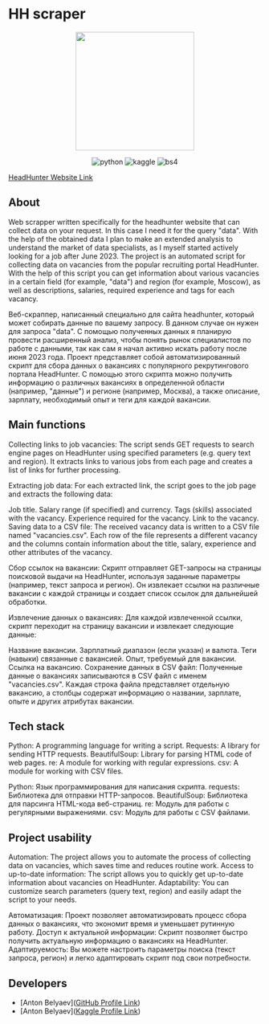 # HH scraper
<p align="center">
      <img src="https://i.ibb.co/yqymhWY/unnamed-pic-32ratio-1200x800-1200x800-80570.jpg" width="236">
</p>

<p align="center">
   <img src="https://img.shields.io/badge/python-blue" alt="python">
   <img src="https://img.shields.io/badge/scraper-violet" alt="kaggle">
   <img src="https://img.shields.io/badge/beautifulsoup-red" alt="bs4"> 
</p>

[HeadHunter Website Link](https://hh.ru/)
## About
Web scrapper written specifically for the headhunter website that can collect data on your request. In this case I need it for the query "data". With the help of the obtained data I plan to make an extended analysis to understand the market of data specialists, as I myself started actively looking for a job after June 2023.
The project is an automated script for collecting data on vacancies from the popular recruiting portal HeadHunter. With the help of this script you can get information about various vacancies in a certain field (for example, "data") and region (for example, Moscow), as well as descriptions, salaries, required experience and tags for each vacancy.

Веб-скраппер, написанный специально для сайта headhunter, который может собирать данные по вашему запросу. В данном случае он нужен для запроса "data". С помощью полученных данных я планирую провести расширенный анализ, чтобы понять рынок специалистов по работе с данными, так как сам я начал активно искать работу после июня 2023 года.
Проект представляет собой автоматизированный скрипт для сбора данных о вакансиях с популярного рекрутингового портала HeadHunter. С помощью этого скрипта можно получить информацию о различных вакансиях в определенной области (например, "данные") и регионе (например, Москва), а также описание, зарплату, необходимый опыт и теги для каждой вакансии.

## Main functions
Collecting links to job vacancies: The script sends GET requests to search engine pages on HeadHunter using specified parameters (e.g. query text and region). It extracts links to various jobs from each page and creates a list of links for further processing.

Extracting job data: For each extracted link, the script goes to the job page and extracts the following data:

Job title.
Salary range (if specified) and currency.
Tags (skills) associated with the vacancy.
Experience required for the vacancy.
Link to the vacancy.
Saving data to a CSV file: The received vacancy data is written to a CSV file named "vacancies.csv". Each row of the file represents a different vacancy and the columns contain information about the title, salary, experience and other attributes of the vacancy.

Сбор ссылок на вакансии: Скрипт отправляет GET-запросы на страницы поисковой выдачи на HeadHunter, используя заданные параметры (например, текст запроса и регион). Он извлекает ссылки на различные вакансии с каждой страницы и создает список ссылок для дальнейшей обработки.

Извлечение данных о вакансиях: Для каждой извлеченной ссылки, скрипт переходит на страницу вакансии и извлекает следующие данные:

Название вакансии.
Зарплатный диапазон (если указан) и валюта.
Теги (навыки) связанные с вакансией.
Опыт, требуемый для вакансии.
Ссылка на вакансию.
Сохранение данных в CSV файл: Полученные данные о вакансиях записываются в CSV файл с именем "vacancies.csv". Каждая строка файла представляет отдельную вакансию, а столбцы содержат информацию о названии, зарплате, опыте и других атрибутах вакансии.


## Tech stack
Python: A programming language for writing a script.
Requests: A library for sending HTTP requests.
BeautifulSoup: Library for parsing HTML code of web pages.
re: A module for working with regular expressions.
csv: A module for working with CSV files.

Python: Язык программирования для написания скрипта.
requests: Библиотека для отправки HTTP-запросов.
BeautifulSoup: Библиотека для парсинга HTML-кода веб-страниц.
re: Модуль для работы с регулярными выражениями.
csv: Модуль для работы с CSV файлами.

## Project usability  
Automation: The project allows you to automate the process of collecting data on vacancies, which saves time and reduces routine work.
Access to up-to-date information: The script allows you to quickly get up-to-date information about vacancies on HeadHunter.
Adaptability: You can customize search parameters (query text, region) and easily adapt the script to your needs.

Автоматизация: Проект позволяет автоматизировать процесс сбора данных о вакансиях, что экономит время и уменьшает рутинную работу.
Доступ к актуальной информации: Скрипт позволяет быстро получить актуальную информацию о вакансиях на HeadHunter.
Адаптируемость: Вы можете настроить параметры поиска (текст запроса, регион) и легко адаптировать скрипт под свои потребности.

## Developers

- [Anton Belyaev]([GitHub Profile Link](https://github.com/Ch3ekiBr3eki))
- [Anton Belyaev]([Kaggle Profile Link](https://www.kaggle.com/antonbelyaevd))
